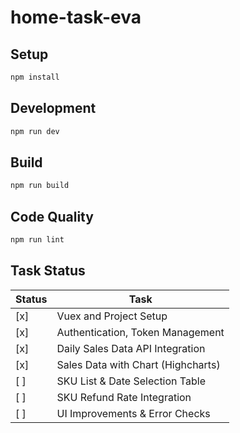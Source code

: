 # home-task-eva

## Setup

```sh
npm install
```

## Development

```sh
npm run dev
```

## Build

```sh
npm run build
```

## Code Quality

```sh
npm run lint
```

## Task Status

| Status | Task                               |
| ------ | ---------------------------------- |
| [x]    | Vuex and Project Setup             |
| [x]    | Authentication, Token Management   |
| [x]    | Daily Sales Data API Integration   |
| [x]    | Sales Data with Chart (Highcharts) |
| [ ]    | SKU List & Date Selection Table    |
| [ ]    | SKU Refund Rate Integration        |
| [ ]    | UI Improvements & Error Checks     |
